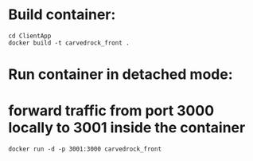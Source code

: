 # Build container:
```
cd ClientApp
docker build -t carvedrock_front .
```
# Run container in detached mode:
# forward traffic from port 3000 locally to 3001 inside the container
```
docker run -d -p 3001:3000 carvedrock_front
```

